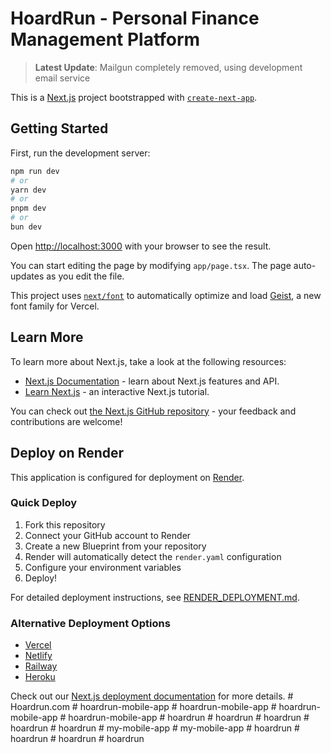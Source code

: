 # HoardRun - Personal Finance Management Platform

> **Latest Update**: Mailgun completely removed, using development email service

This is a [Next.js](https://nextjs.org) project bootstrapped with [`create-next-app`](https://nextjs.org/docs/app/api-reference/cli/create-next-app).

## Getting Started

First, run the development server:

```bash
npm run dev
# or
yarn dev
# or
pnpm dev
# or
bun dev
```

Open [http://localhost:3000](http://localhost:3000) with your browser to see the result.

You can start editing the page by modifying `app/page.tsx`. The page auto-updates as you edit the file.

This project uses [`next/font`](https://nextjs.org/docs/app/building-your-application/optimizing/fonts) to automatically optimize and load [Geist](https://vercel.com/font), a new font family for Vercel.

## Learn More

To learn more about Next.js, take a look at the following resources:

- [Next.js Documentation](https://nextjs.org/docs) - learn about Next.js features and API.
- [Learn Next.js](https://nextjs.org/learn) - an interactive Next.js tutorial.

You can check out [the Next.js GitHub repository](https://github.com/vercel/next.js) - your feedback and contributions are welcome!

## Deploy on Render

This application is configured for deployment on [Render](https://render.com).

### Quick Deploy
1. Fork this repository
2. Connect your GitHub account to Render
3. Create a new Blueprint from your repository
4. Render will automatically detect the `render.yaml` configuration
5. Configure your environment variables
6. Deploy!

For detailed deployment instructions, see [RENDER_DEPLOYMENT.md](./RENDER_DEPLOYMENT.md).

### Alternative Deployment Options
- [Vercel](https://vercel.com)
- [Netlify](https://netlify.com)
- [Railway](https://railway.app)
- [Heroku](https://heroku.com)

Check out our [Next.js deployment documentation](https://nextjs.org/docs/app/building-your-application/deploying) for more details.
#   H o a r d r u n . c o m 
 
 #   h o a r d r u n - m o b i l e - a p p 
 
 #   h o a r d r u n - m o b i l e - a p p 
 
 #   h o a r d r u n - m o b i l e - a p p 
 
 #   h o a r d r u n - m o b i l e - a p p 
 
 #   h o a r d r u n 
 
 #   h o a r d r u n 
 
 #   h o a r d r u n 
 
 #   h o a r d r u n 
 
 #   h o a r d r u n 
 
 #   m y - m o b i l e - a p p 
 
 #   m y - m o b i l e - a p p 
 
 #   h o a r d r u n 
 
 #   h o a r d r u n 
 
 #   h o a r d r u n 
 
 #   h o a r d r u n 
 
 